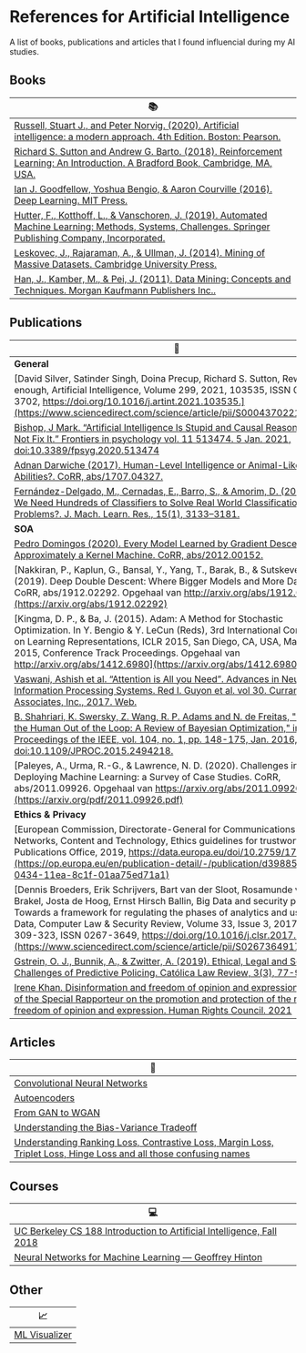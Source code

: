 # References for Artificial Intelligence
A list of books, publications and articles that I found influencial during my AI studies.

## Books
|:books:|
| ------------- |
|[Russell, Stuart J., and Peter Norvig. (2020). Artificial intelligence: a modern approach. 4th Edition. Boston: Pearson.](https://www.pearson.com/us/higher-education/program/Russell-Artificial-Intelligence-A-Modern-Approach-4th-Edition/PGM1263338.html)|
|[Richard S. Sutton and Andrew G. Barto. (2018). Reinforcement Learning: An Introduction. A Bradford Book, Cambridge, MA, USA.](https://dl.acm.org/doi/10.5555/3312046)|
|[Ian J. Goodfellow, Yoshua Bengio, & Aaron Courville (2016). Deep Learning. MIT Press.](https://www.deeplearningbook.org/)|
|[Hutter, F., Kotthoff, L., & Vanschoren, J. (2019). Automated Machine Learning: Methods, Systems, Challenges. Springer Publishing Company, Incorporated.](https://link.springer.com/book/10.1007/978-3-030-05318-5)|
|[Leskovec, J., Rajaraman, A., & Ullman, J. (2014). Mining of Massive Datasets. Cambridge University Press.](http://www.mmds.org/)|
|[Han, J., Kamber, M., & Pei, J. (2011). Data Mining: Concepts and Techniques. Morgan Kaufmann Publishers Inc..](https://www.amazon.com/Data-Mining-Concepts-Techniques-Management/dp/0123814790)|

## Publications
|:page_with_curl:|
| ------------- |
| **General** |
|[David Silver, Satinder Singh, Doina Precup, Richard S. Sutton, Reward is enough, Artificial Intelligence, Volume 299, 2021, 103535, ISSN 0004-3702, https://doi.org/10.1016/j.artint.2021.103535.](https://www.sciencedirect.com/science/article/pii/S0004370221000862)|
|[Bishop, J Mark. “Artificial Intelligence Is Stupid and Causal Reasoning Will Not Fix It.” Frontiers in psychology vol. 11 513474. 5 Jan. 2021, doi:10.3389/fpsyg.2020.513474](https://www.ncbi.nlm.nih.gov/pmc/articles/PMC7874145/)|
|[Adnan Darwiche (2017). Human-Level Intelligence or Animal-Like Abilities?. CoRR, abs/1707.04327.](https://arxiv.org/abs/1707.04327)|
|[Fernández-Delgado, M., Cernadas, E., Barro, S., & Amorim, D. (2014). Do We Need Hundreds of Classifiers to Solve Real World Classification Problems?. J. Mach. Learn. Res., 15(1), 3133–3181.](https://jmlr.org/papers/volume15/delgado14a/delgado14a.pdf)|
|**SOA**|
|[Pedro Domingos (2020). Every Model Learned by Gradient Descent Is Approximately a Kernel Machine. CoRR, abs/2012.00152.](https://arxiv.org/abs/2012.00152)|
|[Nakkiran, P., Kaplun, G., Bansal, Y., Yang, T., Barak, B., & Sutskever, I. (2019). Deep Double Descent: Where Bigger Models and More Data Hurt. CoRR, abs/1912.02292. Opgehaal van http://arxiv.org/abs/1912.02292](https://arxiv.org/abs/1912.02292)|
|[Kingma, D. P., & Ba, J. (2015). Adam: A Method for Stochastic Optimization. In Y. Bengio & Y. LeCun (Reds), 3rd International Conference on Learning Representations, ICLR 2015, San Diego, CA, USA, May 7-9, 2015, Conference Track Proceedings. Opgehaal van http://arxiv.org/abs/1412.6980](https://arxiv.org/abs/1412.6980)|
|[Vaswani, Ashish et al. “Attention is All you Need”. Advances in Neural Information Processing Systems. Red I. Guyon et al. vol 30. Curran Associates, Inc., 2017. Web.](https://arxiv.org/abs/1706.03762)|
|[B. Shahriari, K. Swersky, Z. Wang, R. P. Adams and N. de Freitas, "Taking the Human Out of the Loop: A Review of Bayesian Optimization," in Proceedings of the IEEE, vol. 104, no. 1, pp. 148-175, Jan. 2016, doi:10.1109/JPROC.2015.2494218.](https://ieeexplore.ieee.org/document/7352306)|
|[Paleyes, A., Urma, R.-G., & Lawrence, N. D. (2020). Challenges in Deploying Machine Learning: a Survey of Case Studies. CoRR, abs/2011.09926. Opgehaal van https://arxiv.org/abs/2011.09926](https://arxiv.org/pdf/2011.09926.pdf)|
|**Ethics & Privacy**|
|[European Commission, Directorate-General for Communications Networks, Content and Technology, Ethics guidelines for trustworthy AI, Publications Office, 2019, https://data.europa.eu/doi/10.2759/177365](https://op.europa.eu/en/publication-detail/-/publication/d3988569-0434-11ea-8c1f-01aa75ed71a1)|
|[Dennis Broeders, Erik Schrijvers, Bart van der Sloot, Rosamunde van Brakel, Josta de Hoog, Ernst Hirsch Ballin, Big Data and security policies: Towards a framework for regulating the phases of analytics and use of Big Data, Computer Law & Security Review, Volume 33, Issue 3, 2017, Pages 309-323, ISSN 0267-3649, https://doi.org/10.1016/j.clsr.2017.03.002.](https://www.sciencedirect.com/science/article/pii/S0267364917300675)|
|[Gstrein, O. J., Bunnik, A., & Zwitter, A. (2019). Ethical, Legal and Social Challenges of Predictive Policing. Católica Law Review, 3(3), 77-98.](https://research.rug.nl/en/publications/ethical-legal-and-social-challenges-of-predictive-policing)|
|[Irene Khan. Disinformation and freedom of opinion and expression. Report of the Special Rapporteur on the promotion and protection of the right to freedom of opinion and expression. Human Rights Council. 2021](https://www.ohchr.org/EN/Issues/FreedomOpinion/Pages/Report-on-disinformation.aspx)|

## Articles
|:memo:|
| ------------- |
|[Convolutional Neural Networks](https://cs231n.github.io/convolutional-networks/)|
|[Autoencoders](http://ufldl.stanford.edu/tutorial/unsupervised/Autoencoders/)|
|[From GAN to WGAN](https://lilianweng.github.io/lil-log/2017/08/20/from-GAN-to-WGAN.html)|
|[Understanding the Bias-Variance Tradeoff](https://towardsdatascience.com/understanding-the-bias-variance-tradeoff-165e6942b229)|
|[Understanding Ranking Loss, Contrastive Loss, Margin Loss, Triplet Loss, Hinge Loss and all those confusing names](https://gombru.github.io/2019/04/03/ranking_loss/)|

## Courses
|:computer:|
| ------------- |
|[UC Berkeley CS 188 Introduction to Artificial Intelligence, Fall 2018](https://www.youtube.com/playlist?list=PLsOUugYMBBJENfZ3XAToMsg44W7LeUVhF)|
|[Neural Networks for Machine Learning — Geoffrey Hinton](https://youtube.com/playlist?list=PLoRl3Ht4JOcdU872GhiYWf6jwrk_SNhz9)|

## Other
|:chart_with_upwards_trend:|
| ------------- |
|[ML Visualizer](https://ml-visualizer.herokuapp.com/)|
